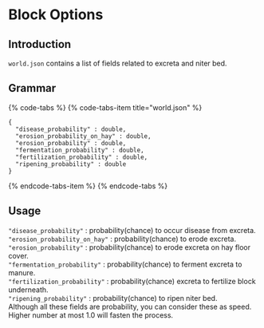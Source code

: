 # Block Options

## Introduction

`world.json` contains a list of fields related to excreta and niter bed.

## Grammar

{% code-tabs %}
{% code-tabs-item title="world.json" %}
```text
{
  "disease_probability" : double,
  "erosion_probability_on_hay" : double,
  "erosion_probability" : double,
  "fermentation_probability" : double,
  "fertilization_probability" : double,
  "ripening_probability" : double
}
```
{% endcode-tabs-item %}
{% endcode-tabs %}

## Usage

`"disease_probability"` : probability\(chance\) to occur disease from excreta.  
`"erosion_probability_on_hay"` : probability\(chance\) to erode excreta.  
`"erosion_probability"` : probability\(chance\) to erode excreta on hay floor cover.  
`"fermentation_probability"` : probability\(chance\) to ferment excreta to manure.  
`"fertilization_probability"` : probability\(chance\) excreta to fertilize block underneath.  
`"ripening_probability"` : probability\(chance\) to ripen niter bed.  
Although all these fields are probability, you can consider these as speed. Higher number at most 1.0 will fasten the process.

